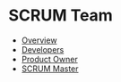 # SCRUM Team

- [Overview](./01_Overview.md)
- [Developers](./02_Developers.md)
- [Product Owner](./03_Product-Owner.md)
- [SCRUM Master](./04_SCRUM-Master.md)